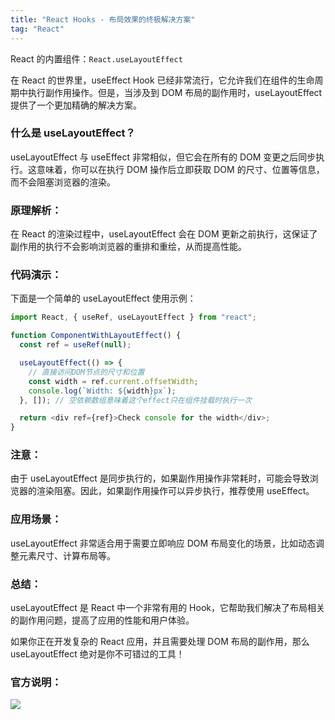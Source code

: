 ```yaml
---
title: "React Hooks - 布局效果的终极解决方案"
tag: "React"
---
```


React 的内置组件：`React.useLayoutEffect`

在 React 的世界里，useEffect Hook 已经非常流行，它允许我们在组件的生命周期中执行副作用操作。但是，当涉及到 DOM 布局的副作用时，useLayoutEffect 提供了一个更加精确的解决方案。

### 什么是 useLayoutEffect？

useLayoutEffect 与 useEffect 非常相似，但它会在所有的 DOM 变更之后同步执行。这意味着，你可以在执行 DOM 操作后立即获取 DOM 的尺寸、位置等信息，而不会阻塞浏览器的渲染。

### 原理解析：

在 React 的渲染过程中，useLayoutEffect 会在 DOM 更新之前执行，这保证了副作用的执行不会影响浏览器的重排和重绘，从而提高性能。

### 代码演示：

下面是一个简单的 useLayoutEffect 使用示例：

```js
import React, { useRef, useLayoutEffect } from "react";

function ComponentWithLayoutEffect() {
  const ref = useRef(null);

  useLayoutEffect(() => {
    // 直接访问DOM节点的尺寸和位置
    const width = ref.current.offsetWidth;
    console.log(`Width: ${width}px`);
  }, []); // 空依赖数组意味着这个effect只在组件挂载时执行一次

  return <div ref={ref}>Check console for the width</div>;
}
```

### 注意：

由于 useLayoutEffect 是同步执行的，如果副作用操作非常耗时，可能会导致浏览器的渲染阻塞。因此，如果副作用操作可以异步执行，推荐使用 useEffect。

### 应用场景：

useLayoutEffect 非常适合用于需要立即响应 DOM 布局变化的场景，比如动态调整元素尺寸、计算布局等。

### 总结：

useLayoutEffect 是 React 中一个非常有用的 Hook，它帮助我们解决了布局相关的副作用问题，提高了应用的性能和用户体验。

如果你正在开发复杂的 React 应用，并且需要处理 DOM 布局的副作用，那么 useLayoutEffect 绝对是你不可错过的工具！

### 官方说明：

![](../imgs/24/01.png)
